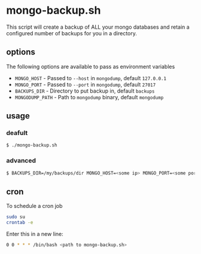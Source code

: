 # mongo-backup.sh
This script will create a backup of ALL your mongo databases and retain a configured number of backups for you in a directory.

## options
The following options are available to pass as environment variables

* `MONGO_HOST` - Passed to `--host` in `mongodump`, default `127.0.0.1`
* `MONGO_PORT` - Passed to `--port` in `mongodump`, default `27017`
* `BACKUPS_DIR` - Directory to put backup in, default `backups`
* `MONGODUMP_PATH` - Path to `mongodump` binary, default `mongodump`

## usage
### deafult
```bash
$ ./mongo-backup.sh
```

### advanced
```bash
$ BACKUPS_DIR=/my/backups/dir MONGO_HOST=<some ip> MONGO_PORT=<some port> ./mongo-backup.sh
```

## cron
To schedule a cron job
```bash
sudo su
crontab -e
```

Enter this in a new line:
```bash
0 0 * * * /bin/bash <path to mongo-backup.sh>
```
